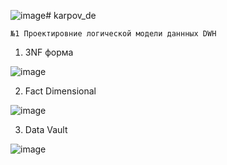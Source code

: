 ![image](https://github.com/ZhDmitriy/karpov_de/assets/141666797/684476f7-66e1-4a1c-aa2c-a5615328d09a)# karpov_de

`№1 Проектировние логической модели даннных DWH`

1. 3NF форма

![image](https://github.com/ZhDmitriy/karpov_de/assets/141666797/30c7f621-3e97-4534-af99-9b79a0091238)

2. Fact Dimensional

![image](https://github.com/ZhDmitriy/karpov_de/assets/141666797/e11a5bac-4a1e-45f1-af12-32835d947323)

3. Data Vault

![image](https://github.com/ZhDmitriy/karpov_de/assets/141666797/34fa78ea-e11e-4539-8e77-5d84633178f5)


